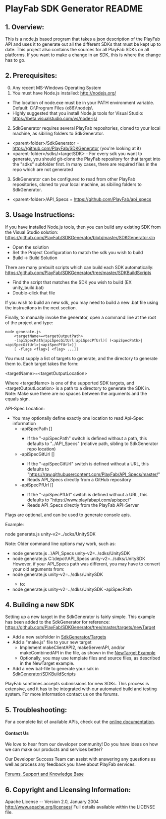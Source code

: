 # PlayFab SDK Generator README


## 1. Overview:

This is a node.js based program that takes a json description of the PlayFab API and uses it to generate out all the different SDKs that must be kept up to date. This project also contains the sources for all PlayFab SDKs on all platforms. If you want to make a change in an SDK, this is where the change has to go.


## 2. Prerequisites:

0. Any recent MS-Windows Operating System
1. You must have Node.js installed: http://nodejs.org/
  * The location of node.exe must be in your PATH environment variable.  Default: C:\Program Files (x86)\nodejs\
  * Highly suggested that you install Node.js tools for Visual Studio: https://beta.visualstudio.com/vs/node-js/
2. SdkGenerator requires several PlayFab repositories, cloned to your local machine, as sibiling folders to SdkGenerator.
  * &lt;parent-folder&gt;/SdkGenerator = https://github.com/PlayFab/SDKGenerator (you're looking at it)
  * &lt;parent-folder&gt;/sdks/&lt;targetSDK&gt; - For every sdk you want to generate, you should git-clone the PlayFab repository for that target into the "sdks" subfolder first.  In many cases, there are required files in the repo which are not generated
3. SdkGenerator can be configured to read from other PlayFab repositories, cloned to your local machine, as sibiling folders to SdkGenerator.
  * &lt;parent-folder&gt;/API_Specs = https://github.com/PlayFab/api_specs
 

## 3. Usage Instructions:

If you have installed Node.js tools, then you can build any existing SDK from the Visual Studio solution: https://github.com/PlayFab/SDKGenerator/blob/master/SDKGenerator.sln
* Open the solution
* Set the Project Configuration to match the sdk you wish to build
* Build -&gt; Build Solution

There are many prebuilt scripts which can build each SDK automatically: https://github.com/PlayFab/SDKGenerator/tree/master/SDKBuildScripts
* Find the script that matches the SDK you wish to build (EX unity_build.bat)
* Double-click that file

If you wish to build an new sdk, you may need to build a new .bat file using the instrucitons in the next section.

Finally, to manually invoke the generator, open a command line at the root of the project and type:
```
node generate.js
    <targetName>=<targetOutputPath>
    -(apiSpecPath|apiSpecGitUrl|apiSpecPfUrl)[ (<apiSpecPath>|<apiSpecGitUrl>|<apiSpecPfUrl>)]
    [ -flags <flag>[ <flag> ...]]
```

You must supply a list of targets to generate, and the directory to generate them to. Each target takes the form:

&lt;targetName&gt;=&lt;targetOutputLocation&gt;

Where &lt;targetName&gt; is one of the supported SDK targets, and &lt;targetOutputLocation&gt; is a path to a directory to generate the SDK in. Note: Make sure there are no spaces between the arguments and the equals sign.

API-Spec Location:
* You may optionally define exactly one location to read Api-Spec information
  * -apiSpecPath [<apiSpecPath>]
    * If the "-apiSpecPath" switch is defined without a path, this defaults to "../API_Specs" (relative path, sibling to SdkGenerator repo location)
  * -apiSpecGitUrl [<apiSpecGitUrl>]
    * If the "-apiSpecGitUrl" switch is defined without a URL, this defaults to "https://raw.githubusercontent.com/PlayFab/API_Specs/master/"
    * Reads API_Specs directly from a GitHub repository
  * -apiSpecPfUrl [<apiSpecPfUrl>]
    * If the "-apiSpecPfUrl" switch is defined without a URL, this defaults to "https://www.playfabapi.com/apispec/"
    * Reads API_Specs directly from the PlayFab API-Server

Flags are optional, and can be used to generate console apis.

Example:

node generate.js unity-v2=../sdks/UnitySDK

Note: Older command line options may work, such as:
* node generate.js ..\API_Specs unity-v2=../sdks/UnitySDK
* node generate.js C:\depot\API_Specs unity-v2=../sdks/UnitySDK
However, if your API_Specs path was different, you may have to convert your old arguments from:
* node generate.js <oldPath> unity-v2=../sdks/UnitySDK
  * to:
* node generate.js unity-v2=../sdks/UnitySDK -apiSpecPath <oldPath> 


## 4. Building a new SDK

Setting up a new target in the SdkGenerator is fairly simple.  This example has been added to the SdkGenerator for reference: https://github.com/PlayFab/SDKGenerator/tree/master/targets/newTarget
* Add a new subfolder in [SdkGenerator/Targets](https://github.com/PlayFab/SDKGenerator/tree/master/targets)
* Add a "make.js" file to your new target
  * Implement makeClientAPI2, makeServerAPI, and/or makeCombinedAPI in the file, as shown in the [NewTarget Example](https://github.com/PlayFab/SDKGenerator/blob/master/targets/newTarget/make.js)
  * Optionally, you may use template files and source files, as described in the NewTarget example.
* Add a new bat-file to generate your sdk in [SdkGenerator/SDKBuildScripts](https://github.com/PlayFab/SDKGenerator/tree/master/SDKBuildScripts)

PlayFab somtimes accepts submissions for new SDKs.  This process is extensive, and it has to be integrated with our automated build and testing system.  For more information contact us on the forums.


## 5. Troubleshooting:

For a complete list of available APIs, check out the [online documentation](http://api.playfab.com/Documentation/).

#### Contact Us
We love to hear from our developer community! 
Do you have ideas on how we can make our products and services better? 

Our Developer Success Team can assist with answering any questions as well as process any feedback you have about PlayFab services.

[Forums, Support and Knowledge Base](https://community.playfab.com/hc/en-us)


## 6. Copyright and Licensing Information:

  Apache License -- 
  Version 2.0, January 2004
  http://www.apache.org/licenses/
  Full details available within the LICENSE file.
